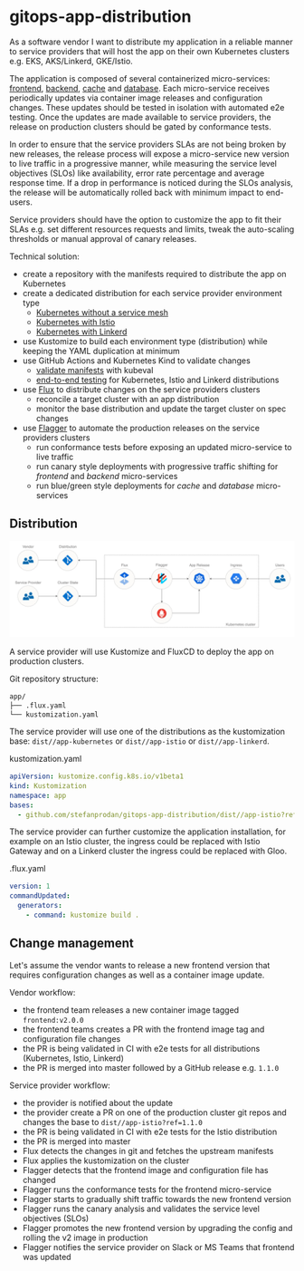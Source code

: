 # gitops-app-distribution

As a software vendor I want to distribute my application in a reliable manner to service providers
that will host the app on their own Kubernetes clusters e.g. EKS, AKS/Linkerd, GKE/Istio.

The application is composed of several containerized micro-services: [frontend](dist/base/frontend),
[backend](dist/base/backend), [cache](dist/base/cache) and [database](dist/base/database).
Each micro-service receives periodically updates via container image releases and configuration changes.
These updates should be tested in isolation with automated e2e testing. 
Once the updates are made available to service providers, the release on production clusters
should be gated by conformance tests.

In order to ensure that the service providers SLAs are not being broken by new releases,
the release process will expose a micro-service new version to live traffic in a progressive manner,
while measuring the service level objectives (SLOs) like availability, error rate percentage and average response time.
If a drop in performance is noticed during the SLOs analysis, the release will be automatically rolled back
with minimum impact to end-users.

Service providers should have the option to customize the app to fit their SLAs e.g. set different 
resources requests and limits, tweak the auto-scaling thresholds or manual approval of canary releases.

Technical solution:
* create a repository with the manifests required to distribute the app on Kubernetes
* create a dedicated distribution for each service provider environment type
    * [Kubernetes without a service mesh](dist/app-kubernetes/README.md)
    * [Kubernetes with Istio](dist/app-istio/README.md)
    * [Kubernetes with Linkerd](dist/app-linkerd/README.md)
* use Kustomize to build each environment type (distribution) while keeping the YAML duplication at minimum
* use GitHub Actions and Kubernetes Kind to validate changes
    * [validate manifests](ci/e2e-kubeval.sh) with kubeval
    * [end-to-end testing](.github/workflows/main.yml) for Kubernetes, Istio and Linkerd distributions
* use [Flux](https://fluxcd.io) to distribute changes on the service providers clusters
    * reconcile a target cluster with an app distribution
    * monitor the base distribution and update the target cluster on spec changes
* use [Flagger](https://flagger.app) to automate the production releases on the service providers clusters
    * run conformance tests before exposing an updated micro-service to live traffic
    * run canary style deployments with progressive traffic shifting for _frontend_ and _backend_ micro-services
    * run blue/green style deployments for _cache_ and _database_ micro-services

## Distribution

![GitOps](docs/diagrams/gitops-dist-overview.png)

A service provider will use Kustomize and FluxCD to deploy the app on production clusters.

Git repository structure:
```
app/
├── .flux.yaml
└── kustomization.yaml
```

The service provider will use one of the distributions as the kustomization base:
`dist//app-kubernetes` or `dist//app-istio` or `dist//app-linkerd`.

kustomization.yaml
```yaml
apiVersion: kustomize.config.k8s.io/v1beta1
kind: Kustomization
namespace: app
bases:
  - github.com/stefanprodan/gitops-app-distribution/dist//app-istio?ref=1.0.0
```

The service provider can further customize the application installation, for example on an Istio cluster, the ingress 
could be replaced with Istio Gateway and on a Linkerd cluster the ingress could be replaced with Gloo.

.flux.yaml
```yaml
version: 1
commandUpdated:
  generators:
    - command: kustomize build .
```

## Change management

Let's assume the vendor wants to release a new frontend version that requires 
configuration changes as well as a container image update.

Vendor workflow:
* the frontend team releases a new container image tagged `frontend:v2.0.0`
* the frontend teams creates a PR with the frontend image tag and configuration file changes
* the PR is being validated in CI with e2e tests for all distributions (Kubernetes, Istio, Linkerd)
* the PR is merged into master followed by a GitHub release e.g. `1.1.0`

Service provider workflow:
* the provider is notified about the update
* the provider create a PR on one of the production cluster git repos and changes the base to `dist//app-istio?ref=1.1.0`
* the PR is being validated in CI with e2e tests for the Istio distribution
* the PR is merged into master
* Flux detects the changes in git and fetches the upstream manifests
* Flux applies the kustomization on the cluster
* Flagger detects that the frontend image and configuration file has changed
* Flagger runs the conformance tests for the frontend micro-service
* Flagger starts to gradually shift traffic towards the new frontend version
* Flagger runs the canary analysis and validates the service level objectives (SLOs)
* Flagger promotes the new frontend version by upgrading the config and rolling the v2 image in production
* Flagger notifies the service provider on Slack or MS Teams that frontend was updated

